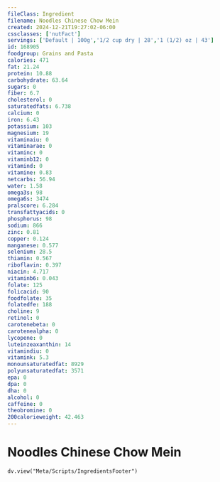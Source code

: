 ```yaml
---
fileClass: Ingredient
filename: Noodles Chinese Chow Mein
created: 2024-12-21T19:27:02-06:00
cssclasses: ['nutFact']
servings: ['Default | 100g','1/2 cup dry | 28','1 (1/2) oz | 43']
id: 168905
foodgroup: Grains and Pasta
calories: 471
fat: 21.24
protein: 10.88
carbohydrate: 63.64
sugars: 0
fiber: 6.7
cholesterol: 0
saturatedfats: 6.738
calcium: 0
iron: 6.43
potassium: 103
magnesium: 19
vitaminaiu: 0
vitaminarae: 0
vitaminc: 0
vitaminb12: 0
vitamind: 0
vitamine: 0.83
netcarbs: 56.94
water: 1.58
omega3s: 98
omega6s: 3474
pralscore: 6.284
transfattyacids: 0
phosphorus: 98
sodium: 866
zinc: 0.81
copper: 0.124
manganese: 0.577
selenium: 28.5
thiamin: 0.567
riboflavin: 0.397
niacin: 4.717
vitaminb6: 0.043
folate: 125
folicacid: 90
foodfolate: 35
folatedfe: 188
choline: 9
retinol: 0
carotenebeta: 0
carotenealpha: 0
lycopene: 0
luteinzeaxanthin: 14
vitamindiu: 0
vitamink: 5.3
monounsaturatedfat: 8929
polyunsaturatedfat: 3571
epa: 0
dpa: 0
dha: 0
alcohol: 0
caffeine: 0
theobromine: 0
200calorieweight: 42.463
---
```


# Noodles Chinese Chow Mein

```dataviewjs
dv.view("Meta/Scripts/IngredientsFooter")
```